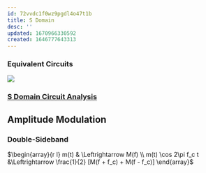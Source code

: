 ```yaml
---
id: 72vvdc1f0wz9pgdl4o47t1b
title: S Domain
desc: ''
updated: 1670966330592
created: 1646777643313
---
```

### Equivalent Circuits

![](https://drive.google.com/uc?export=view&id=10b0gtP_0GnP1O6ihj-0dCB3X_-Ip8eV7)

### [S Domain Circuit Analysis](https://drive.google.com/file/d/10qpCx57iPozB_kk4Or5t_H7e5A1IZh9P/view?usp=sharing)

## Amplitude Modulation
### Double-Sideband

$\begin{array}{r l}
m(t) & \Leftrightarrow M(f) \\
m(t) \cos 2\pi f_c t &\Leftrightarrow \frac{1}{2} [M(f + f_c) + M(f - f_c)] 
\end{array}$

